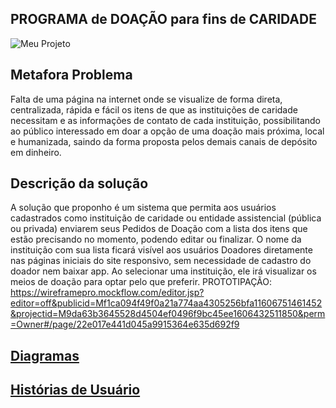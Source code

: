 ## PROGRAMA de DOAÇÃO para fins de CARIDADE
![Meu Projeto](https://github.com/GabrielaSchneider1/template-fundatec-tcc/blob/master/doc/FundatecTCC1TelaInicialMockflow.PNG)

## Metafora Problema
Falta de uma página na internet onde se visualize de forma direta, centralizada, rápida e fácil os itens de que as instituições de caridade necessitam e as informações de contato de cada instituição, possibilitando ao público interessado em doar a opção de uma doação mais próxima, local e humanizada, saindo da forma proposta pelos demais canais de depósito em dinheiro.

## Descrição da solução
A solução que proponho é um sistema que permita aos usuários cadastrados como instituição de caridade ou entidade assistencial (pública ou privada) enviarem seus Pedidos de Doação com a lista dos itens que estão precisando no momento, podendo editar ou finalizar. O nome da instituição com sua lista ficará visível aos usuários Doadores diretamente nas páginas iniciais do site responsivo, sem necessidade de cadastro do doador nem baixar app.  Ao selecionar uma instituição, ele irá visualizar os meios de doação para optar pelo que preferir.
PROTOTIPAÇÃO: https://wireframepro.mockflow.com/editor.jsp?editor=off&publicid=Mf1ca094f49f0a21a774aa4305256bfa11606751461452&projectid=M9da63b3645528d4504ef0496f9bc45ee1606432511850&perm=Owner#/page/22e017e441d045a9915364e635d692f9


## [Diagramas](/doc/tecnica/README.md) 

## [Histórias de Usuário](/doc/historia_usuario/README.md)
